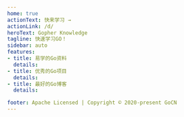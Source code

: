 ```yaml
---
home: true
actionText: 快来学习 →
actionLink: /d/
heroText: Gopher Knowledge
tagline: 快速学习GO！
sidebar: auto
features:
- title: 易学的Go资料
  details: 
- title: 优秀的Go项目
  details: 
- title: 最好的Go博客
  details: 

footer: Apache Licensed | Copyright © 2020-present GoCN
---
```

